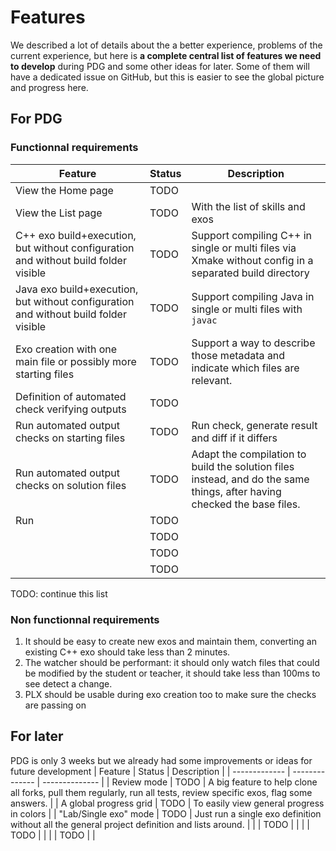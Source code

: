 # Features

We described a lot of details about the a better experience, problems of the current experience, but here is **a complete central list of features we need to develop** during PDG and some other ideas for later. Some of them will have a dedicated issue on GitHub, but this is easier to see the global picture and progress here.

## For PDG
### Functionnal requirements
| Feature | Status | Description |
| ------------- | -------------- | -------------- |
| View the Home page | TODO | |
| View the List page | TODO | With the list of skills and exos |
| C++ exo build+execution, but without configuration and without build folder visible | TODO | Support compiling C++ in single or multi files via Xmake without config in a separated build directory |
| Java exo build+execution, but without configuration and without build folder visible | TODO | Support compiling Java in single or multi files with `javac` |
| Exo creation with one main file or possibly more starting files | TODO | Support a way to describe those metadata and indicate which files are relevant. |
| Definition of automated check verifying outputs | TODO | |
| Run automated output checks on starting files | TODO | Run check, generate result and diff if it differs |
| Run automated output checks on solution files | TODO | Adapt the compilation to build the solution files instead, and do the same things, after having checked the base files. |
| Run | TODO | |
| | TODO | |
| | TODO | |
| | TODO | |

TODO: continue this list

### Non functionnal requirements
1. It should be easy to create new exos and maintain them, converting an existing C++ exo should take less than 2 minutes.
1. The watcher should be performant: it should only watch files that could be modified by the student or teacher, it should take less than 100ms to see detect a change.
1. PLX should be usable during exo creation too to make sure the checks are passing on

## For later
PDG is only 3 weeks but we already had some improvements or ideas for future development
| Feature | Status | Description |
| ------------- | -------------- | -------------- |
| Review mode | TODO | A big feature to help clone all forks, pull them regularly, run all tests, review specific exos, flag some answers. |
| A global progress grid | TODO | To easily view general progress in colors |
| "Lab/Single exo" mode | TODO | Just run a single exo definition without all the general project definition and lists around. |
| | TODO | |
| | TODO | |
| | TODO | |
